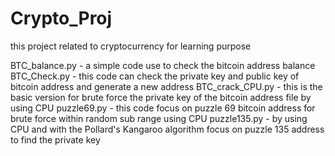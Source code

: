 # Crypto_Proj
this project related to cryptocurrency for learning purpose 

BTC_balance.py - a simple code use to check the bitcoin address balance
BTC_Check.py - this code can check the private key and public key of bitcoin address and generate a new address
BTC_crack_CPU.py - this is the basic version for brute force the private key of the bitcoin address file by using CPU
puzzle69.py - this code focus on puzzle 69 bitcoin address for brute force within random sub range using CPU
puzzle135.py - by using CPU and with the Pollard's Kangaroo algorithm focus on puzzle 135 address to find the private key
